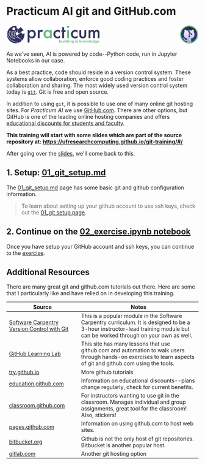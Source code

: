 # Practicum AI git and GitHub.com

[![Practicum AI Logo image](https://github.com/PracticumAI/practicumai.github.io/blob/main/images/logo/PracticumAI_logo_250x50.png?raw=true)](https://practicumai.org/)<img src='https://github.com/PracticumAI/practicumai.github.io/blob/main/images/icons/practicumai_git.png?raw=true' align='right' width=50>

As we've seen, AI is powered by code--Python code, run in Jupyter Notebooks in our case.

As a best practice, code should reside in a version control system. These systems allow collaboration, enforce good coding practices and foster collaboration and sharing. The most widely used version control system today is [`git`](http://git-scm.com/). Git is free and open source.

In addition to using `git`, it is possible to use one of many online git hosting sites. For *Practicum AI* we use [GitHub.com](https://github.com/). There are other options, but GitHub is one of the leading online hosting companies and offers [educational discounts for students and faculty](https://education.github.com/).

**This training will start with some slides which are part of the source repository at: <https://ufresearchcomputing.github.io/git-training/#/>**

After going over the [slides](https://ufresearchcomputing.github.io/git-training/#/), we'll come back to this.

## 1. Setup: [01_git_setup.md](01_git_setup.md)

The [01_git_setup.md](01_git_setup.md) page has some basic git and github configuration information.

> To learn about setting up your github account to use ssh keys, check out the [01_git setup page](01_git_setup.md).

## 2. Continue on the [02_exercise.ipynb notebook](02_exercise.ipynb)

Once you have setup your GitHub account and ssh keys, you can continue to the [exercise](02_exercise.ipynb).

## Additional Resources

There are many great git and github.com tutorials out there. Here are some that I particularly like and have relied on in developing this training.

Source | Notes
-------|------
[Software Carpentry Version Control with Git](http://swcarpentry.github.io/git-novice/) | This is a popular module in the Software Carpentry curriculum. It is designed to be a 3-hour instructor-lead training module but can be worked through on your own as well.
[GitHub Learning Lab](https://lab.github.com/) | This site has many lessons that use github.com and automation to walk users through hands-on exercises to learn aspects of git and github.com using the tools.
[try.github.io](https://try.github.io/) | More github tutorials
[education.github.com](https://education.github.com/)| Information on educational discounts--plans change regularly, check for current benefits.
[classroom.github.com](https://classroom.github.com/)| For instructors wanting to use git in the classroom. Manages individual and group assignments, great tool for the classroom! Also, stickers!
[pages.github.com](https://pages.github.com/)| Information on using github.com to host web sites.
[bitbucket.org](https://bitbucket.org/product)| Github is not the only host of git repositories. Bitbucket is another popular host.
[gitlab.com](https://about.gitlab.com/)| Another git hosting option
